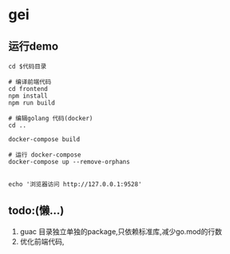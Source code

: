 # gei



## 运行demo
```shell
cd $代码目录

# 编译前端代码
cd frontend
npm install
npm run build

# 编辑golang 代码(docker)
cd ..

docker-compose build

# 运行 docker-compose 
docker-compose up --remove-orphans


echo '浏览器访问 http://127.0.0.1:9528'
```

## todo:(懒...)

1. guac 目录独立单独的package,只依赖标准库,减少go.mod的行数
2. 优化前端代码,